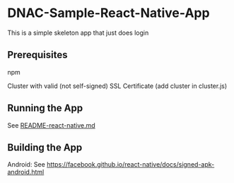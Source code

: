 DNAC-Sample-React-Native-App
============================

This is a simple skeleton app that just does login

Prerequisites
------------- 

npm

Cluster with valid (not self-signed) SSL Certificate
(add cluster in cluster.js)

Running the App
---------------
See [README-react-native.md](README-react-native.md)

Building the App
----------------
Android: See https://facebook.github.io/react-native/docs/signed-apk-android.html